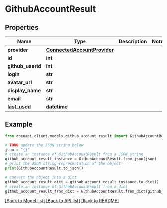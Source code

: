 # GithubAccountResult


## Properties

Name | Type | Description | Notes
------------ | ------------- | ------------- | -------------
**provider** | [**ConnectedAccountProvider**](ConnectedAccountProvider.md) |  | 
**id** | **int** |  | 
**github_userid** | **int** |  | 
**login** | **str** |  | 
**avatar_url** | **str** |  | 
**display_name** | **str** |  | 
**email** | **str** |  | 
**last_used** | **datetime** |  | 

## Example

```python
from openapi_client.models.github_account_result import GithubAccountResult

# TODO update the JSON string below
json = "{}"
# create an instance of GithubAccountResult from a JSON string
github_account_result_instance = GithubAccountResult.from_json(json)
# print the JSON string representation of the object
print(GithubAccountResult.to_json())

# convert the object into a dict
github_account_result_dict = github_account_result_instance.to_dict()
# create an instance of GithubAccountResult from a dict
github_account_result_from_dict = GithubAccountResult.from_dict(github_account_result_dict)
```
[[Back to Model list]](../README.md#documentation-for-models) [[Back to API list]](../README.md#documentation-for-api-endpoints) [[Back to README]](../README.md)


